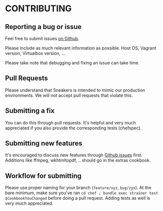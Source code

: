 # CONTRIBUTING

## Reporting a bug or issue

Feel free to submit issues [on Github](https://github.com/openminds/sneakers/issues?state=open).

Please include as much relevant information as possible. Host OS, Vagrant version, Virtualbox version, …

Please take note that debugging and fixing an issue can take time.

## Pull Requests

Please understand that Sneakers is intended to mimic our production environments. We will not accept pull requests that violate this.

## Submitting a fix

You can do this through pull requests. It's helpful and very much appreciated if you also provide the corresponding tests (chefspec).

## Submitting new features

It's encouraged to discuss new features through [Github issues](https://github.com/openminds/sneakers/issues?state=open) first. Additions like ffmpeg, wkhtmltopdf, .. should go in the extras cookbook.

## Workflow for submitting

Please use proper naming for your branch (`feature/xyz`, `bug/zyx`). At the bare minimum, make sure you've ran `cd chef ; bundle exec strainer test $CookbookYouChanged` before doing a pull request. Adding tests as well is very much appreciated.

